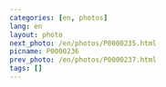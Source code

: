 ```yaml
---
categories: [en, photos]
lang: en
layout: photo
next_photo: /en/photos/P0000235.html
picname: P0000236
prev_photo: /en/photos/P0000237.html
tags: []
---
```

